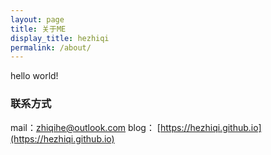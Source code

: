 ```yaml
---
layout: page
title: 关于ME
display_title: hezhiqi
permalink: /about/
---
```


hello world!


### 联系方式

mail：[zhiqihe@outlook.com](mailto:hezhiqi@outlook.com)
blog： [https://hezhiqi.github.io](https://hezhiqi.github.io)   

